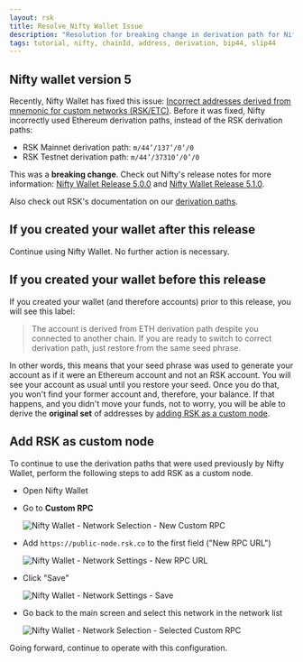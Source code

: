 ```yaml
---
layout: rsk
title: Resolve Nifty Wallet Issue
description: "Resolution for breaking change in derivation path for Nifty Wallet 5"
tags: tutorial, nifty, chainId, address, derivation, bip44, slip44
---
```


## Nifty wallet version 5

Recently, Nifty Wallet has fixed this issue:
[Incorrect addresses derived from mnemonic for custom networks (RSK/ETC)](https://github.com/poanetwork/nifty-wallet/issues/331).
Before it was fixed, Nifty incorrectly used Ethereum derivation paths,
instead of the RSK derivation paths:

- RSK Mainnet derivation path: `m/44’/137’/0’/0`
- RSK Testnet derivation path: `m/44’/37310’/0’/0`

This was a **breaking change**.
Check out Nifty's release notes for more information:
[Nifty Wallet Release 5.0.0](https://forum.poa.network/t/nifty-wallet-release-5-0-0/3335)
and [Nifty Wallet Release 5.1.0](https://forum.poa.network/t/nifty-wallet-release-5-1-0/3440).

Also check out RSK's documentation on our
[derivation paths](/rsk/architecture/account-based/ "Account Based RSK Addresses").

## If you created your wallet after this release

Continue using Nifty Wallet.
No further action is necessary.

## If you created your wallet before this release

If you created your wallet (and therefore accounts)
prior to this release, you will see this label:

> The account is derived from
> ETH derivation path despite you connected to another chain.
> If you are ready to switch to correct derivation path, just
> restore from the same seed phrase.

In other words, this means that your seed phrase was used to
generate your account as if it were an Ethereum account
and not an RSK account.
You will see your account as usual until you restore your seed.
Once you do that, you won't find your former account and,
therefore, your balance.
If that happens, and you didn't move your funds, not to worry,
you will be able to derive the **original set** of addresses by
[adding RSK as a custom node](#add-rsk-as-custom-node).

## Add RSK as custom node

To continue to use the derivation paths that were used previously by Nifty Wallet,
perform the following steps to add RSK as a custom node.

- Open Nifty Wallet
- Go to **Custom RPC**

  ![Nifty Wallet - Network Selection - New Custom RPC](/assets/img/tutorials/resolve-nifty-issue/1.png)
- Add `https://public-node.rsk.co` to the first field ("New RPC URL")

  ![Nifty Wallet - Network Settings - New RPC URL](/assets/img/tutorials/resolve-nifty-issue/2.png)
- Click "Save"

  ![Nifty Wallet - Network Settings - Save](/assets/img/tutorials/resolve-nifty-issue/3.png)
- Go back to the main screen and select this network in the network list

  ![Nifty Wallet - Network Selection - Selected Custom RPC](/assets/img/tutorials/resolve-nifty-issue/4.png)

Going forward, continue to operate with this configuration.
